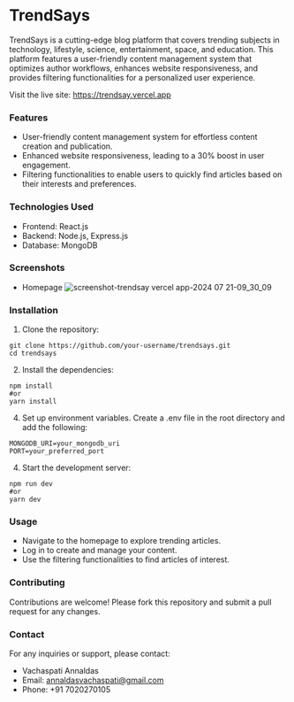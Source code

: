 # TrendSays
TrendSays is a cutting-edge blog platform that covers trending subjects in technology, lifestyle, science, entertainment, space, and education. This platform features a user-friendly content management system that optimizes author workflows, enhances website responsiveness, and provides filtering functionalities for a personalized user experience.

Visit the live site: https://trendsay.vercel.app

### Features
- User-friendly content management system for effortless content creation and publication.
- Enhanced website responsiveness, leading to a 30% boost in user engagement.
- Filtering functionalities to enable users to quickly find articles based on their interests and preferences.

### Technologies Used
- Frontend: React.js
- Backend: Node.js, Express.js
- Database: MongoDB

### Screenshots
- Homepage
![screenshot-trendsay vercel app-2024 07 21-09_30_09](https://github.com/user-attachments/assets/9c26d193-700e-42b5-9d5b-d72ea19b4e8a)

### Installation
1. Clone the repository:
```
git clone https://github.com/your-username/trendsays.git
cd trendsays
```

2. Install the dependencies:
```
npm install
#or
yarn install
```
4. Set up environment variables. Create a .env file in the root directory and add the following:
```
MONGODB_URI=your_mongodb_uri
PORT=your_preferred_port
```
4. Start the development server:
```
npm run dev
#or
yarn dev
```
### Usage
- Navigate to the homepage to explore trending articles.
- Log in to create and manage your content.
- Use the filtering functionalities to find articles of interest.

### Contributing
Contributions are welcome! Please fork this repository and submit a pull request for any changes.

### Contact
For any inquiries or support, please contact:
- Vachaspati Annaldas
- Email: annaldasvachaspati@gmail.com
- Phone: +91 7020270105
